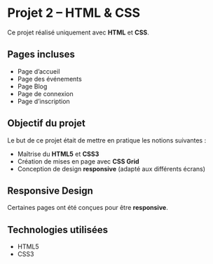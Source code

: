 # Projet 2 – HTML & CSS

Ce projet réalisé uniquement avec **HTML** et **CSS**.

## Pages incluses

- Page d’accueil 
- Page des événements 
- Page Blog
- Page de connexion
- Page d’inscription

## Objectif du projet

Le but de ce projet était de mettre en pratique les notions suivantes :

- Maîtrise du **HTML5** et **CSS3**
- Création de mises en page avec **CSS Grid**
- Conception de design **responsive** (adapté aux différents écrans)

## Responsive Design
Certaines pages ont été conçues pour être **responsive**.

## Technologies utilisées
- HTML5
- CSS3
